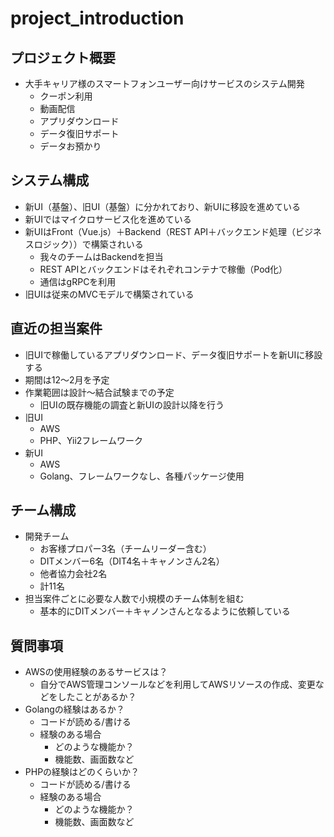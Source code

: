 # project_introduction

## プロジェクト概要

- 大手キャリア様のスマートフォンユーザー向けサービスのシステム開発
  - クーポン利用
  - 動画配信
  - アプリダウンロード
  - データ復旧サポート
  - データお預かり

## システム構成
- 新UI（基盤）、旧UI（基盤）に分かれており、新UIに移設を進めている
- 新UIではマイクロサービス化を進めている
- 新UIはFront（Vue.js）＋Backend（REST API＋バックエンド処理（ビジネスロジック））で構築されいる
  - 我々のチームはBackendを担当
  - REST APIとバックエンドはそれぞれコンテナで稼働（Pod化）
  - 通信はgRPCを利用
- 旧UIは従来のMVCモデルで構築されている

## 直近の担当案件
- 旧UIで稼働しているアプリダウンロード、データ復旧サポートを新UIに移設する
- 期間は12〜2月を予定
- 作業範囲は設計〜結合試験までの予定
  - 旧UIの既存機能の調査と新UIの設計以降を行う
- 旧UI
  - AWS
  - PHP、Yii2フレームワーク
- 新UI
  - AWS
  - Golang、フレームワークなし、各種パッケージ使用

## チーム構成
- 開発チーム
  - お客様プロパー3名（チームリーダー含む）
  - DITメンバー6名（DIT4名＋キャノンさん2名）
  - 他者協力会社2名
  - 計11名
- 担当案件ごとに必要な人数で小規模のチーム体制を組む
  - 基本的にDITメンバー＋キャノンさんとなるように依頼している

## 質問事項
- AWSの使用経験のあるサービスは？
  - 自分でAWS管理コンソールなどを利用してAWSリソースの作成、変更などをしたことがあるか？
- Golangの経験はあるか？
  - コードが読める/書ける
  - 経験のある場合
    - どのような機能か？
    - 機能数、画面数など
- PHPの経験はどのくらいか？
  - コードが読める/書ける
  - 経験のある場合
    - どのような機能か？
    - 機能数、画面数など
